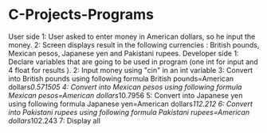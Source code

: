 # C-Projects-Programs

User side
1: User asked to enter money in American dollars, so he input the money.
2: Screen displays result in the following currencies : British pounds, Mexican pesos, Japanese yen and Pakistani rupees.
Developer side
1: Declare variables that are going to be used in program (one int for input and 4 float for results ).
2: Input money using  "cin" in an int variable
3: Convert into British pounds using following formula  British pounds=American dollars*0.571505
4: Convert into Mexican pesos using following formula  Mexican pesos=American dollars*10.7956
5: Convert into Japanese yen using following formula  Japanese yen=American dollars*112.212
6: Convert into Pakistani rupees using following formula  Pakistani rupees=American dollars*102.243
7: Display all
